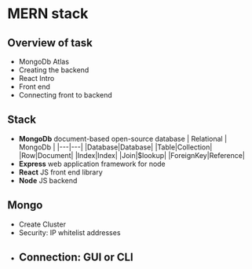 # MERN stack

## Overview of task

- MongoDb Atlas
- Creating the backend
- React Intro
- Front end
- Connecting front to backend

## Stack

- **MongoDb** document-based open-source database
  | Relational | MongoDb |
  |---|---|
  |Database|Database|
  |Table|Collection|
  |Row|Document|
  |Index|Index|
  |Join|$lookup|
  |ForeignKey|Reference|
- **Express** web application framework for node
- **React** JS front end library
- **Node** JS backend

## Mongo

- Create Cluster
- Security: IP whitelist addresses
- Connection: GUI or CLI
  - 
